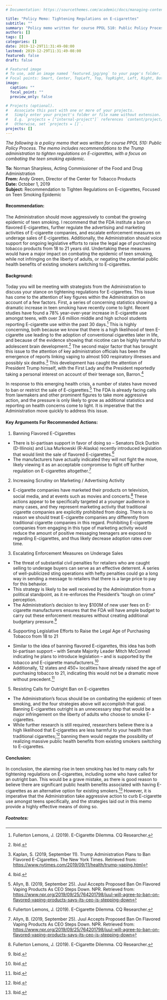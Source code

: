 ```yaml
---
# Documentation: https://sourcethemes.com/academic/docs/managing-content/

title: "Policy Memo: Tightening Regulations on E-cigarettes"
subtitle: ""
summary: "Policy memo written for course PPOL 510: Public Policy Process. The memo includes recommendations to the Trump administration to tighten regulations on E-cigarettes, with a focus on combating the teen smoking epidemic."
authors: []
tags: []
categories: []
date: 2019-12-29T11:31:49-08:00
lastmod: 2019-12-29T11:31:49-08:00
featured: false
draft: false

# Featured image
# To use, add an image named `featured.jpg/png` to your page's folder.
# Focal points: Smart, Center, TopLeft, Top, TopRight, Left, Right, BottomLeft, Bottom, BottomRight.
image:
  caption: ""
  focal_point: ""
  preview_only: false

# Projects (optional).
#   Associate this post with one or more of your projects.
#   Simply enter your project's folder or file name without extension.
#   E.g. `projects = ["internal-project"]` references `content/project/deep-learning/index.md`.
#   Otherwise, set `projects = []`.
projects: []
---
```

*The following is a policy memo that was written for course PPOL 510: Public Policy Process. The memo includes recommendations to the Trump administration to tighten regulations on E-cigarettes, with a focus on combating the teen smoking epidemic.*

**To:** Norman Sharpless, Acting Commissioner of the Food and Drug Administration   
**From:** Andy Green, Director of the Center for Tobacco Products    
**Date:** October 1, 2019   
**Subject:** Recommendation to Tighten Regulations on E-cigarettes, Focused on Teen Smoking Epidemic

#### Recommendation:   

The Administration should move aggressively to combat the growing epidemic of teen smoking.  I recommend that the FDA institute a ban on flavored E-cigarettes, further regulate the advertising and marketing activities of E-cigarette companies, and escalate enforcement measures on underage sales of E-cigarettes. Additionally, the Administration should voice support for ongoing legislative efforts to raise the legal age of purchasing tobacco products from 18 to 21 years old.  Undertaking these measures would have a major impact on combating the epidemic of teen smoking, while not infringing on the liberty of adults,  or negating the potential public health benefits of existing smokers switching to E-cigarettes. 

#### Background:   

Today you will be meeting with strategists from the Administration to discuss your stance on tightening regulations for E-cigarettes. This issue has come to the attention of key figures within the Administration on account of a few factors. First, a series of concerning statistics showing a dramatic increase in teen smoking have recently come to light. Recent studies have found a 78% year-over-year increase in E-cigarette use amongst teens, with over 3.6 million middle and high school students reporting E-cigarette use within the past 30 days.[^1]  This is highly concerning, both because we know that there is a high likelihood of teen E-cigarette use leading to the adoption of conventional cigarettes later in life, and because of the evidence showing that nicotine can be highly harmful to adolescent brain development.[^2]  The second major factor that has brought this issue to the attention of key administration officials has been the emergence of reports linking vaping to almost 500 respiratory illnesses and possibly six deaths.[^3]  This development has caught the attention of President Trump himself, with the First Lady and the President reportedly taking a personal interest on account of their teenage son, Barron.[^4]   

In response to this emerging health crisis, a number of states have moved to ban or restrict the sale of E-cigarettes.[^5]  The FDA is already facing calls from lawmakers and other prominent figures to take more aggressive action, and the pressure is only likely to grow as additional statistics and reporting on health concerns come to light. It is imperative that the Administration move quickly to address this issue.

#### Key Arguments For Recommended Actions:   

1.	Banning Flavored E-Cigarettes
- There is bi-partisan support in favor of doing so – Senators Dick Durbin (D-Illinois) and Lisa Murkowski (R-Alaska) recently introduced legislation that would limit the sale of flavored E-cigarettes.[^6] 
- The manufacturers have actually indicated they will not fight the move, likely viewing it as an acceptable compromise to fight off further regulation on E-cigarettes altogether.[^7]

2.	Increasing Scrutiny on Marketing / Advertising Activity
- E-cigarette companies have marketed their products on television, social media, and at events such as movies and concerts.[^8]  These actions appear to be specifically targeted at a younger audience in many cases, and they represent marketing activity that traditional cigarette companies are explicitly prohibited from doing. There is no reason we should treat E-cigarette companies any differently from traditional cigarette companies in this regard. Prohibiting E-cigarette companies from engaging in this type of marketing activity would reduce the amount of positive messaging teenagers are exposed to regarding E-cigarettes, and thus likely decrease adoption rates over time.

3.	Escalating Enforcement Measures on Underage Sales 
- The threat of substantial civil penalties for retailers who are caught selling to underage buyers can serve as an effective deterrent. A series of well-publicized sting operations with hefty penalties could go a long way in sending a message to retailers that there is a large price to pay for this behavior.
- This strategy is likely to be well received by the Administration from a political standpoint, as it re-enforces the President’s “tough on crime” perception.
- The Administration’s decision to levy $100M of new user fees on E-cigarette manufacturers ensures that the FDA will have ample budget to carry out these enforcement measures without creating additional budgetary pressure.[^9] 

4.	Supporting Legislative Efforts to Raise the Legal Age of Purchasing Tobacco from 18 to 21 
- Similar to the idea of banning flavored E-cigarettes, this idea has both bi-partisan support – with Senate Majority Leader Mitch McConnell indicating he plans to introduce legislation – and is supported by the tobacco and E-cigarette manufacturers.[^10] 
- Additionally, 12 states and 450+ localities have already raised the age of purchasing tobacco to 21, indicating this would not be a dramatic move without precedent.[^11]

5.	Resisting Calls for Outright Ban on E-cigarettes
- The Administration’s focus should be on combating the epidemic of teen smoking, and the four strategies above will accomplish that goal. Banning E-cigarettes outright is an unnecessary step that would be a major infringement on the liberty of adults who choose to smoke E-cigarettes. 
- While further research is still required, researchers believe there is a high likelihood that E-cigarettes are less harmful to your health than traditional cigarettes;[^12]  banning them would negate the possibility of realizing massive public health benefits from existing smokers switching to E-cigarettes. 

#### Conclusion:   

In conclusion, the alarming rise in teen smoking has led to many calls for tightening regulations on E-cigarettes, including some who have called for an outright ban. This would be a grave mistake, as there is good reason to believe there are significant public health benefits associated with having E-cigarettes as an alternative option for existing smokers.[^13]  However, it is imperative that the Administration take aggressive action to curb E-cigarette use amongst teens specifically, and the strategies laid out in this memo provide a highly effective means of doing so.




##### Footnotes:

[^1]: Fullerton Lemons, J. (2019). E-Cigarette Dilemma. CQ Researcher.
[^2]: Ibid.
[^3]: Kaplan, S. (2019, September 11). Trump Administration Plans to Ban Flavored E-Cigarettes. The New York Times. Retrieved from: https://www.nytimes.com/2019/09/11/health/trump-vaping.html
[^4]: Ibid.
[^5]: Allyn, B. (2019, September 25). Juul Accepts Proposed Ban On Flavored Vaping Products As CEO Steps Down. NPR. Retrieved from: https://www.npr.org/2019/09/25/764201798/juul-will-agree-to-ban-on-flavored-vaping-products-says-its-ceo-is-stepping-down
[^6]: Fullerton Lemons, J. (2019). E-Cigarette Dilemma. CQ Researcher.
[^7]: Allyn, B. (2019, September 25). Juul Accepts Proposed Ban On Flavored Vaping Products As CEO Steps Down. NPR. Retrieved from: https://www.npr.org/2019/09/25/764201798/juul-will-agree-to-ban-on-flavored-vaping-products-says-its-ceo-is-stepping-down
[^8]: Fullerton Lemons, J. (2019). E-Cigarette Dilemma. CQ Researcher.
[^9]: Ibid.
[^10]: Ibid.
[^11]: Ibid.
[^12]: Ibid.
[^13]: Ibid.


